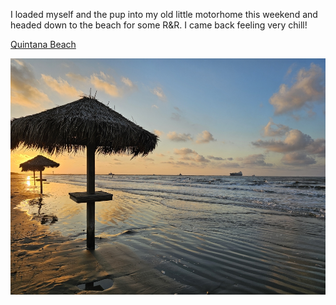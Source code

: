 I loaded myself and the pup into my old little motorhome this weekend and headed down to the beach for some R&R. I came back feeling very chill!

[Quintana Beach](/places/quintana/#june-2024)

<photo-gallery>
    <img src="/pages/places/quintana/20240608_063753_(WebShare).jpg" title="Saturday morning at the beach" alt="Orange sunrise over the beach">
    </photo-gallery>